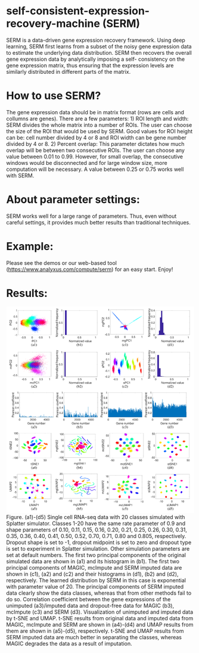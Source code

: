 # self-consistent-expression-recovery-machine (SERM)
SERM is a data-driven gene expression recovery framework. Using deep learning, SERM first learns from a subset of the noisy gene expression data to estimate the underlying data distribution. SERM then recovers the overall gene expression data by analytically imposing a self- consistency on the gene expression matrix, thus ensuring that the expression levels are similarly distributed in different parts of the matrix.

# How to use SERM?
The gene expression data should be in matrix format (rows are cells and collumns are genes). There are a few parameters: 1) ROI length and width: SERM divides the whole matrix into a number of ROIs. The user can choose the size of the ROI that would be used by SERM. Good values for ROI height can be: cell number divided by 4 or 8 and ROI width can be gene number divided by 4 or 8. 2) Percent overlap: This parameter dictates how much overlap will be between two consecutive ROIs. The user can choose any value between 0.01 to 0.99. However, for small overlap, the consecutive windows would be disconnected and for large window size, more computation will be necessary. A value between 0.25 or 0.75 works well with SERM. 

# About parameter settings:
SERM works well for a large range of parameters. Thus, even without careful settings, it provides much better results than traditional techniques.

# Example:
Please see the demos or our web-based tool (https://www.analyxus.com/compute/serm) for an easy start.  Enjoy! 

# Results:

![image](im1.png)
Figure. (a1)-(d5) Single cell RNA-seq data with 20 classes simulated with Splatter simulator. Classes 1-20 have
the same rate parameter of 0.9 and shape parameters of 0.10, 0.11, 0.15, 0.16, 0.20, 0.21, 0.25, 0.26, 0.30, 0.31, 0.35, 0.36,
0.40, 0.41, 0.50, 0.52, 0.70, 0.71, 0.80 and 0.805, respectively. Dropout shape is set to -1, dropout midpoint is set to zero
and dropout type is set to experiment in Splatter simulation. Other simulation parameters are set at default numbers. The first
two principal components of the original simulated data are shown in (a1) and its histogram in (b1). The first two principal
components of MAGIC, mcImpute and SERM imputed data are shown in (c1), (a2) and (c2) and their histograms in (d1),
(b2) and (d2), respectively. The learned distribution by SERM in this case is exponential with parameter value of 20. The
principal components of SERM imputed data clearly show the data classes, whereas that from other methods fail to do so.
Correlation coefficient between the gene expressions of the unimputed (a3)/imputed data and dropout-free data for MAGIC
(b3), mcImpute (c3) and SERM (d3). Visualization of unimputed and imputed data by t-SNE and UMAP. t-SNE results from
original data and imputed data from MAGIC, mcImpute and SERM are shown in (a4)-(d4) and UMAP results from them are
shown in (a5)-(d5), respectively. t-SNE and UMAP results from SERM imputed data are much better in separating the
classes, whereas MAGIC degrades the data as a result of imputation. 

